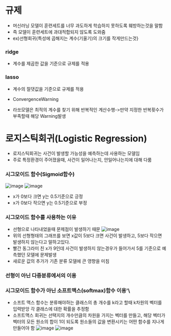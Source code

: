 # 규제
* 머신러닝 모델이 훈련세트를 너무 과도하게 학습하지 못하도록 훼방하는것을 말함
* 즉 모델이 훈련세트에 과대적합되지 않도록 도와줌
* ex)선형회귀{특성에 곱해지는 계수(기울기)의 크기를 작게만드는것}
### ridge
* 계수를 제곱한 값을 기준으로 규제를 적용
### lasso
* 계수의 절댓값을 기준으로 규제를 적용


* ConvergenceWarning
* 라쏘모델은 최적의 계수를 찾기 위해 반복적인 계산수행->만약 지정한 반복횟수가 부족할때 해당 Warning발생


# 로지스틱회귀(Logistic Regression)
* 로지스틱회귀는 사건이 발생할 가능성을 예측하는데 사용하는 모델임
* 주로 특정환경이 주어졌을때, 사건이 일어나는지, 안일어나는지에 대해 다룸
### 시그모이드 함수(Sigmoid함수)
![image](https://user-images.githubusercontent.com/126637081/229262309-055d1622-4ab5-4a5d-b857-8e89f21c4af9.png)
![image](https://user-images.githubusercontent.com/126637081/229262341-ceda3e11-0bca-4a38-b157-2aa7e3351c56.png)
* x가 0보다 크면 y는 0.5기준으로 긍정
* x가 0보다 작으면 y는 0.5기준으로 부정
### 시그모이드 함수를 사용하는 이유
* 선형으로 나타내었을때 문제점이 발생하기 때문
![image](https://user-images.githubusercontent.com/126637081/229262409-44801fe4-d081-414d-a61f-c071a69f682c.png)
* 위의 선형형태의 그래프를 보면 x값이 5보다 크면 사건이 발생하고, 5보다 작으면 발생하지 않는다고 말하고있다.
* 빨간 동그라미 친 x가 9인데 사건이 발생하지 않는경우가 들어가서 5를 기준으로 예측했던 모델에 문제발생
* 새로운 값의 추가가 기존 분류 모델에 큰 영향을 미침
### 선형이 아닌 다중분류에서의 이용
### 시그모이드 함수가 아닌 소프트맥스(softmax)함수 이용'\
* 소프트 맥스 함수는 분류해야하는 클래스의 총 개수를 k라고 할때 k차원의 벡터를 입력받앙 각 클래스에 대한 확률을 추정함
* 소프트맥스 회귀는 선택지의 개수만큼의 차원을 가지는 벡터를 만들고, 해당 벡터가 벡터의 모든 원소의 합이 1이 되도록 원소들의 값을 변환시키는 어떤 함수를 지나게 만들어야 함
![image](https://user-images.githubusercontent.com/126637081/229262680-5e89fd3f-585c-419c-b4bc-a6ab62b76411.png)
![image](https://user-images.githubusercontent.com/126637081/229262710-4cf3cb23-d021-4438-a059-f6b950ce1d7b.png)
